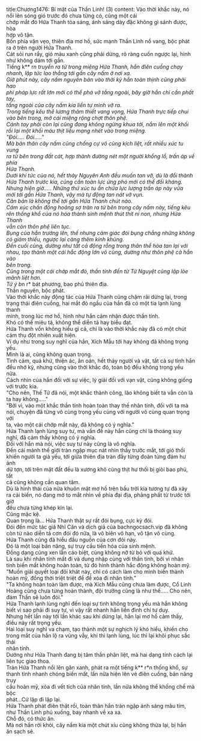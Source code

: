 title:Chương1476: Bí mật của Thần Linh! (3)
content:
Vào thời khắc này, nó nổi lên sóng gió trước đó chưa từng có, cũng một cái<br>chớp mắt đó Hứa Thanh tỏa sáng, ánh sáng dày đặc không gì sánh được, hòa<br>hợp vô tận.<br>Bốn phía vặn vẹo, thiên địa mơ hồ, sức mạnh Thần Linh nổ vang, bộc phát<br>ra ở trên người Hứa Thanh.<br>Cát sỏi run rẩy, gió màu xanh cũng phải dừng, rõ ràng cuốn ngược lại, hình<br>như không dám tới gần.<br>Tiếng k** r*n truyền ra từ trong miệng Hứa Thanh, hắn điên cuồng chạy<br>nhanh, lập tức lao thẳng tới gần cây nấm ở nơi xa.<br>Giờ phút này, cây nấm nguyên bản vào thời kỳ hắn toàn thịnh cũng phải hao<br>phí pháp lực rất lớn mới có thể phá vỡ tầng ngoài, bây giờ hắn chỉ cần phất tay,<br>tầng ngoài của cây nấm kia liền tự mình vỡ ra.<br>Trong tiếng kêu thê lương thảm thiết vang vọng, Hứa Thanh trực tiếp chui<br>vào bên trong, mở cái miệng rộng chợt thôn phệ.<br>Cánh tay phải còn lại cũng đang không ngừng khua tới, nắm lên một khối<br>rồi lại một khối máu thịt liều mạng nhét vào trong miệng.<br>"Đói..... Đói....."<br>Mà bản thân cây nấm cũng chống cự vô cùng kịch liệt, rất nhiều xúc tu vung<br>ra từ bên trong đất cát, hợp thành đường nét một người khổng lồ, trấn áp về phía<br>Hứa Thanh.<br>Dưới khí tức của nó, hết thảy Nguyên Anh đều muốn tan vỡ, dù là đổi thành<br>Hứa Thanh trước kia, cũng cần toàn lực ứng phó mới có thể đối kháng.<br>Nhưng hiện giờ..... Những thứ xúc tu ẩn chứa lực lượng trấn áp này vừa<br>mới tới gần Hứa Thanh, vậy mà tự động tan nát vỡ vụn.<br>Căn bản là không thể tới gần Hứa Thanh chút nào.<br>Cảm xúc chấn động hoảng sợ tràn ra từ bên trong cây nấm này, tiếng kêu<br>rên thống khổ của nó hóa thành sinh mệnh thút thít nỉ non, nhưng Hứa Thanh<br>vẫn còn thôn phệ liên tục.<br>Bụng của hắn trướng lên, thế nhưng cảm giác đói bụng chẳng những không<br>có giảm thiểu, ngược lại càng thêm kinh khủng.<br>Đến cuối cùng, dường như tất cả động rỗng trong thân thể hòa tan lại với<br>nhau, tạo thành một cái hắc động lớn vô cùng, dường như thôn phệ cả hắn vào<br>bên trong.<br>Cũng trong một cái chớp mắt đó, thần tính đến từ Tử Nguyệt cũng lập lòe<br>mãnh liệt hơn.<br>Tử ý b*n r* bát phương, bao phủ thiên địa.<br>Thần nguyên, bộc phát.<br>Vào thời khắc này động tác của Hứa Thanh cũng chậm rãi dừng lại, trong<br>trạng thái điên cuồng, hai mắt đỏ ngầu của hắn đã có một tia lạnh lùng thanh<br>minh, trong lúc mơ hồ, hình như hắn cảm nhận được thần tính.<br>Khó có thể miêu tả, không thể diễn tả hay biểu đạt.<br>Hứa Thanh vốn không hiểu gì cả, chỉ là vào thời khắc này đã có một chút<br>cảm thụ đột nhiên xuất hiện.<br>Ví dụ như trong suy nghĩ của hắn, Xích Mẫu tới hay không đã không trọng<br>yếu.<br>Mình là ai, cũng không quan trọng.<br>Tình cảm, quá khứ, thiện ác, ân oán, hết thảy người và vật, tất cả sự tình hắn<br>đều nhớ kỹ, nhưng cũng vào thời khắc đó, toàn bộ đều không trọng yếu nữa.<br>Cách nhìn của hắn đối với sự việc, lý giải đối với vạn vật, cũng không giống<br>với trước kia.<br>"Cho nên, Thế Tử đã nói, một khắc thành công, lão không biết ta vẫn còn là<br>ta hay không....."<br>"Bởi vì, vào một khắc thần tính hoàn toàn thay thế nhân tính, đối với ta mà<br>nói, chuyện đã từng vô cùng trọng yếu cùng với người vô cùng quan trọng với<br>ta, vào một cái chớp mắt này, đã không có ý nghĩa."<br>Hứa Thanh lạnh lùng suy tư, mà vấn đề này hắn cũng chỉ là thoáng suy<br>nghĩ, đã cảm thấy không có ý nghĩa.<br>Đối với hắn mà nói, việc suy tư này cũng là vô nghĩa.<br>Đến cái mảnh thế giới tràn ngập mục nát nhìn thấy trước mắt, tới gió thổi<br>khiến người ta già yếu, tới giữa thiên địa tràn đầy từng đoàn từng đám hư ảnh<br>dữ tợn, tới trên mặt đất đều là xương khô cùng thịt hư thối bị giòi bao phủ, tất<br>cả cũng không cần quan tâm.<br>Dù là hình thái của nửa khuôn mặt mơ hồ trên bầu trời kia tương tự đã xảy<br>ra cải biến, nó đang mở to mắt nhìn về phía đại địa, phảng phất từ trước tới giờ<br>đều chưa từng khép kín lại.<br>Cũng mặc kệ.<br>Quan trọng là... Hứa Thanh thật sự rất đói bụng, cực kỳ đói.<br>Đói đến mức tác giả Nhĩ Căn và dịch giả của bachngocsach.vip đã không<br>còn từ nào diễn tả cơn đói đó nữa, là vô biên vô hạn, vô tận vô cùng.<br>Hứa Thanh cũng đã hiểu đầu nguồn của cơn đói này.<br>Đó là một loại bản năng, sự truy cầu tiến hóa của sinh mệnh.<br>Đồng dạng cũng xen lẫn cáo biệt, cùng không nỡ từ bỏ với quá khứ.<br>Là sau khi nhân tính mất đi và dung nhập cùng với thần tính, bởi vì nhân<br>tính biến mất không hoàn toàn, từ đó hình thành hắc động không hoàn mỹ.<br>"Muốn giải quyết loại đói khát này, chỉ có cách làm cho mình biến thành<br>hoàn mỹ, đồng thời triệt triệt để để xóa đi nhân tính."<br>"Ta không hoàn toàn làm được, mà Xích Mẫu cũng chưa làm được, Cổ Linh<br>Hoàng cũng chưa từng hoàn thành, đội trưởng cũng là như thế..... Cho nên,<br>đám Thần sẽ luôn đói."<br>Hứa Thanh lạnh lùng nghĩ đến loại sự tình không trọng yếu mà hắn không<br>biết vì sao phải đi suy tư, vì vậy rất nhanh hắn liền đình chỉ tư duy.<br>Nhưng hết lần này tới lần khác sau khi dừng lại, hắn lại mơ hồ cảm thấy,<br>điều này rất trọng yếu.<br>Hai loại suy nghĩ va chạm, tạo thành một sự nghịch lý khó hiểu, khiến cho<br>trong mắt của hắn lộ ra vùng vẫy, khi thì lạnh lùng, lúc thì lại khôi phục sắc thái<br>nhân tính.<br>Dường như Hứa Thanh đang bị tâm thần phân liệt, mà hai dạng tính cách lại<br>liên tục giao thoa.<br>Trán Hứa Thanh nổi lên gân xanh, phát ra một tiếng k** r*n thống khổ, sự<br>thanh tỉnh nhanh chóng biến mất, lần nữa hiện lên vẻ điên cuồng, bản năng truy<br>cầu hoàn mỹ, xóa đi vết tích của nhân tính, lần nữa không thể khống chế mà bộc<br>phát…Cứ lặp đi lặp lại.<br>Hứa Thanh phát điên thật rồi, toàn thân hắn tràn ngập ánh sáng màu tím,<br>như Thần Linh phủ xuống, bay nhanh về xa xa.<br>Chỗ đó, có thức ăn.<br>Mà nơi hắn rời khỏi, cây nấm kia một chút xíu cũng không thừa lại, bị hắn<br>ăn sạch sẽ.